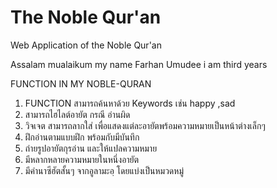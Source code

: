 # The Noble Qur'an
Web Application of the Noble Qur'an

Assalam mualaikum 
my name Farhan Umudee 
i am third years


FUNCTION IN MY NOBLE-QURAN

1. FUNCTION สามารถค้นหาด้วย Keywords เช่น happy ,sad
2. สามารถไฮไลต์อายัต กรณี อ่านผิด 
3. วิจเจต สามารถลากใส่ เพื่อแสดงแต่ละอายัตพร้อมความหมายเป็นหน้าต่างเล็กๆ
4. ฝึกอ่านตามแบบฝึก พร้อมกับมีบันทึก
5. ถ่ายรูปอายัตกุรอ่าน และให้แปลความหมาย
6. มีหลากหลายความหมายในหนึ่งอายัต 
7. มีคำนาซีฮัตสั้นๆ จากอูลามะอฺ โดยแบ่งเป็นหมวดหมู่

